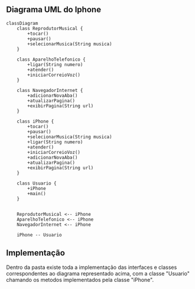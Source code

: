 ## Diagrama UML do Iphone

```mermaid
classDiagram
    class ReprodutorMusical {
        +tocar()
        +pausar()
        +selecionarMusica(String musica)
    }

    class AparelhoTelefonico {
        +ligar(String numero)
        +atender()
        +iniciarCorreioVoz()
    }

    class NavegadorInternet {
        +adicionarNovaAba()
        +atualizarPagina()
        +exibirPagina(String url)
    }

    class iPhone {
        +tocar()
        +pausar()
        +selecionarMusica(String musica)
        +ligar(String numero)
        +atender()
        +iniciarCorreioVoz()
        +adicionarNovaAba()
        +atualizarPagina()
        +exibirPagina(String url)
    }

    class Usuario {
        +iPhone
        +main()
    }


    ReprodutorMusical <-- iPhone
    AparelhoTelefonico <-- iPhone
    NavegadorInternet <-- iPhone

    iPhone -- Usuario
```
## Implementação
Dentro da pasta existe toda a implementação das interfaces e classes correspondentes ao diagrama representado acima, com a classe "Usuario" chamando os metodos implementados pela classe "iPhone".